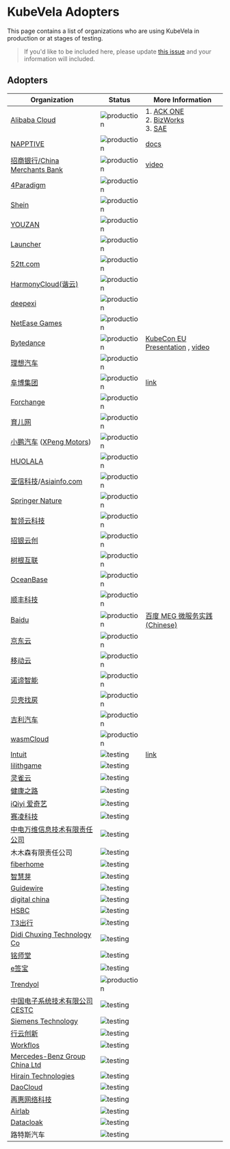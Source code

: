 # KubeVela Adopters

This page contains a list of organizations who are using KubeVela in production or at stages of testing.

>If you'd like to be included here, please update [this issue](https://github.com/kubevela/kubevela/issues/1662) and your information will included. 

## Adopters

| Organization                                                                                | Status                                                                               | More Information                                                                                                                                                                                                                                                                            |
|---------------------------------------------------------------------------------------------| ------------------------------------------------------------------------------------ | ------------------------------------------------------------------------------------------------------------------------------------------------------------------------------------------------------------------------------------------------------------------------------------------- |
| [Alibaba Cloud](https://www.aliyun.com/)                                                    | ![production](https://img.shields.io/badge/-production-blue?style=flat)              | 1. [ACK ONE](https://mp.weixin.qq.com/s/7-2TjyOW1-XpPV0CftFXig)  <br> 2. [BizWorks](https://mp.weixin.qq.com/s/KNOjFvJE-NQvVTAbQsfHdg)  <br> 3. [SAE](https://alibabatech.medium.com/how-does-an-open-source-workflow-engine-support-an-enterprise-level-serverless-architecture-731afdd38657)                                                                                                                                                     |
| [NAPPTIVE](https://napptive.com)                                                            | ![production](https://img.shields.io/badge/-production-blue?style=flat)              | [docs](https://docs.napptive.com/)                                                                                                                                                                                                                                                          |
| [招商银行/China Merchants Bank](https://www.cmbchina.com/)                                      | ![production](https://img.shields.io/badge/-production-blue?style=flat)              | [video](https://www.bilibili.com/video/BV17U4y1q7pN)                                                                                                                                                                                                                                        |
| [4Paradigm](https://www.4paradigm.com/)                                                     | ![production](https://img.shields.io/badge/-production-blue?style=flat)              |                                                                                                                                                                                                                                                                                             |
| [Shein](https://www.shein.com/)                                                             | ![production](https://img.shields.io/badge/-production-blue?style=flat)              |                                                                                                                                                                                                                                                                                             |
| [YOUZAN](https://www.youzan.com/)                                                           | ![production](https://img.shields.io/badge/-production-blue?style=flat)              |                                                                                                                                                                                                                                                                                             |
| [Launcher](https://www.lstack.com/)                                                         | ![production](https://img.shields.io/badge/-production-blue?style=flat)              |                                                                                                                                                                                                                                                                                             |
| [52tt.com](https://52tt.com/)                                                               | ![production](https://img.shields.io/badge/-production-blue?style=flat)              |                                                                                                                                                                                                                                                                                             |
| [HarmonyCloud(谐云)](http://www.harmonycloud.cn/)                                             | ![production](https://img.shields.io/badge/-production-blue?style=flat)              |                                                                                                                                                                                                                                                                                             |
| [deepexi](https://www.deepexi.com/)                                                         | ![production](https://img.shields.io/badge/-production-blue?style=flat)              |                                                                                                                                                                                                                                                                                             |
| [NetEase Games](http://neteasegames.com/)                                                   | ![production](https://img.shields.io/badge/-production-blue?style=flat)              |                                                                                                                                                                                                                                                                                             |
| [Bytedance](https://www.bytedance.com/)                                                     | ![production](https://img.shields.io/badge/-production-blue?style=flat)              | [KubeCon EU Presentation](https://static.sched.com/hosted_files/kccnceu2022/eb/KubeCon_EU_2022_Presentation_Production_scale_containerized_game_platform_practice_in_ByteDance.pdf) , [video](https://www.youtube.com/watch?v=bHDPCuCCH0E&list=PLj6h78yzYM2MCEgkd8zH0vJWF7jdQ-GRR&index=16) |
| [理想汽车](https://www.lixiang.com/)                                                            | ![production](https://img.shields.io/badge/-production-blue?style=flat)              |                                                                                                                                                                                                                                                                                             |
| [阜博集团](http://www.ci123.com/)                                                               | ![production](https://img.shields.io/badge/-production-blue?style=flat)              | [link](https://kubevela.io/blog/2021/10/10/kubevela-gitops)                                                                                                                                                                                                                                 |
| [Forchange](https://www.forchange.cn/)                                                      | ![production](https://img.shields.io/badge/-production-blue?style=flat)              |                                                                                                                                                                                                                                                                                             |
| [育儿网](http://www.ci123.com/)                                                                | ![production](https://img.shields.io/badge/-production-blue?style=flat)              |                                                                                                                                                                                                                                                                                             |
| [小鹏汽车](https://www.xiaopeng.com/) ([XPeng Motors](https://heyxpeng.com/))                   | ![production](https://img.shields.io/badge/-production-blue?style=flat)              |                                                                                                                                                                                                                                                                                             |
| [HUOLALA](https://www.huolala.cn/)                                                          | ![production](https://img.shields.io/badge/-production-blue?style=flat)              |                                                                                                                                                                                                                                                                                             |
| [亚信科技](https://www.asiainfo.com/)/[Asiainfo.com](https://www.asiainfo.com/en_us/index.html) | ![production](https://img.shields.io/badge/-production-blue?style=flat)              |                                                                                                                                                                                                                                                                                             |
| [Springer Nature](https://www.springernature.com/)                                          | ![production](https://img.shields.io/badge/-production-blue?style=flat)              |                                                                                                                                                                                                                                                                                             |
| [智领云科技](https://www.linktimecloud.com/)                                                     | ![production](https://img.shields.io/badge/-production-blue?style=flat)              |                                                                                                                                                                                                                                                                                             |
| [招银云创](https://www.cmbyc.com/)                                                              | ![production](https://img.shields.io/badge/-production-blue?style=flat)              |                                                                                                                                                                                                                                                                                             |
| [树根互联](https://www.rootcloud.com/)                                                          | ![production](https://img.shields.io/badge/-production-blue?style=flat)              |                                                                                                                                                                                                                                                                                             |
| [OceanBase](https://www.oceanbase.com/en)                                                   | ![production](https://img.shields.io/badge/-production-blue?style=flat)              |                                                                                                                                                                                                                                                                                             |
| [顺丰科技](https://www.sf-tech.com.cn/)                                                         | ![production](https://img.shields.io/badge/-production-blue?style=flat)              |                                                                                                                                                                                                                                                                                             |
| [Baidu](https://www.baidu.com/)                                                             | ![production](https://img.shields.io/badge/-production-blue?style=flat)              |    [百度 MEG 微服务实践(Chinese)]( https://www.bilibili.com/video/BV1Xk4y1t7Gf/?share_source=copy_web&t=549)                                                                                                                                                                                                                                                                                         |
| [京东云](https://www.jdcloud.com/)                                                             | ![production](https://img.shields.io/badge/-production-blue?style=flat)  |                                                                                                                                                                                                                                                                                             |
| [移动云](https://ecloud.10086.cn/)						                                                       | ![production](https://img.shields.io/badge/-production-blue?style=flat) |                                                                                                                                                                                                                                                                                              |
| [诺谛智能](https://www.knowdee.com/)						                                                       | ![production](https://img.shields.io/badge/-production-blue?style=flat) |                                                                                                                                                                                                                                                                                              |
| [贝壳找房](https://www.ke.com/)						                                                       | ![production](https://img.shields.io/badge/-production-blue?style=flat) |                                                                                                                                                                                                                                                                                              |
| [吉利汽车](https://global.geely.com/)						                                                       | ![production](https://img.shields.io/badge/-production-blue?style=flat) |                                                                                                                                                                                                                                                                                              |
| [wasmCloud](https://wasmcloud.com)						                                                       | ![production](https://img.shields.io/badge/-production-blue?style=flat) |                                                                                                                                                                                                                                                                                              |
| [Intuit](https://www.intuit.com/)                                                           | ![testing](https://img.shields.io/badge/-development%20&%20testing-green?style=flat) | [link](https://community.cncf.io/events/details/cncf-cloud-native-scale-presents-building-an-application-centric-kubernetes-platform-for-enterprise-scale-w-intuit/)                                                                                                                        |
| [lilithgame](https://www.lilith.com/)                                                       | ![testing](https://img.shields.io/badge/-development%20&%20testing-green?style=flat) |                                                                                                                                                                                                                                                                                             |
| [灵雀云](https://www.alauda.cn/)                                                               | ![testing](https://img.shields.io/badge/-development%20&%20testing-green?style=flat) |                                                                                                                                                                                                                                                                                             |
| [健康之路](https://www.yihu.com/)                                                               | ![testing](https://img.shields.io/badge/-development%20&%20testing-green?style=flat) |                                                                                                                                                                                                                                                                                             |
| [iQiyi 爱奇艺](https://www.iqiyi.com/)                                                         | ![testing](https://img.shields.io/badge/-development%20&%20testing-green?style=flat) |                                                                                                                                                                                                                                                                                             |
| [赛凌科技](https://www.xshoppy.com/)                                                            | ![testing](https://img.shields.io/badge/-development%20&%20testing-green?style=flat) |                                                                                                                                                                                                                                                                                             |
| [中电万维信息技术有限责任公司](http://www.wanwei.com.cn/)                                                 | ![testing](https://img.shields.io/badge/-development%20&%20testing-green?style=flat) |                                                                                                                                                                                                                                                                                             |
| 木木森有限责任公司                                                                                   | ![testing](https://img.shields.io/badge/-development%20&%20testing-green?style=flat) |                                                                                                                                                                                                                                                                                             |
| [fiberhome](https://www.fiberhome.com/default.aspx)                                         | ![testing](https://img.shields.io/badge/-development%20&%20testing-green?style=flat) |                                                                                                                                                                                                                                                                                             |
| [智慧芽](https://www.zhihuiya.com/)                                                            | ![testing](https://img.shields.io/badge/-development%20&%20testing-green?style=flat) |                                                                                                                                                                                                                                                                                             |
| [Guidewire](https://www.guidewire.com/)                                                     | ![testing](https://img.shields.io/badge/-development%20&%20testing-green?style=flat) |                                                                                                                                                                                                                                                                                             |
| [digital china](https://www.digitalchina.com/)                                              | ![testing](https://img.shields.io/badge/-development%20&%20testing-green?style=flat) |                                                                                                                                                                                                                                                                                             |
| [HSBC](https://www.hsbc.com/)                                                               | ![testing](https://img.shields.io/badge/-development%20&%20testing-green?style=flat) |                                                                                                                                                                                                                                                                                             |
| [T3出行](https://www.t3go.cn/)                                                                | ![testing](https://img.shields.io/badge/-development%20&%20testing-green?style=flat) |                                                                                                                                                                                                                                                                                             |
| [Didi Chuxing Technology Co](https://www.didiglobal.com/)                                   | ![testing](https://img.shields.io/badge/-development%20&%20testing-green?style=flat) |                                                                                                                                                                                                                                                                                             |
| [铭师堂](https://www.mistong.com/)                                                             | ![testing](https://img.shields.io/badge/-development%20&%20testing-green?style=flat) |                                                                                                                                                                                                                                                                                             |
| [e签宝](https://www.esign.cn/)								                                                        | ![testing](https://img.shields.io/badge/-development%20&%20testing-green?style=flat) |                                                                                                       
| [Trendyol](https://www.trendyol.com/)                                                       | ![production](https://img.shields.io/badge/-production-blue?style=flat)  |
| [中国电子系统技术有限公司 CESTC](https://www.cestc.cn/)                                                 | ![testing](https://img.shields.io/badge/-development%20&%20testing-green?style=flat) |
| [Siemens Technology](https://www.siemens.com/)                                              | ![testing](https://img.shields.io/badge/-development%20&%20testing-green?style=flat) |                                                                                                                                             | 
| [行云创新](https://www.cloudtogo.cn/)                                                           | ![testing](https://img.shields.io/badge/-development%20&%20testing-green?style=flat) |                                                                                                                                             | 
| [Workflos](https://workflos.ai)                                                             | ![testing](https://img.shields.io/badge/-development%20&%20testing-green?style=flat) |                                                                                                                                             | 
| [Mercedes-Benz Group China Ltd](https://www.mercedes-benz.com.cn/about-us.html)             | ![testing](https://img.shields.io/badge/-development%20&%20testing-green?style=flat) |                                                                                                                                             | 
| [Hirain Technologies](https://www.hirain.com/)                                              | ![testing](https://img.shields.io/badge/-development%20&%20testing-green?style=flat) |                                                                                                                                             | 
| [DaoCloud](https://www.daocloud.io/)                                                                                |![testing](https://img.shields.io/badge/-development%20&%20testing-green?style=flat)||
| [再惠网络科技](https://www.kezaihui.com/)                                                                                |![testing](https://img.shields.io/badge/-development%20&%20testing-green?style=flat)||
| [Airlab](https://airlab.aero/)                                                                                |![testing](https://img.shields.io/badge/-development%20&%20testing-green?style=flat)||
| [Datacloak](https://www.datacloak.com/)                                                                                |![testing](https://img.shields.io/badge/-development%20&%20testing-green?style=flat)||
| 路特斯汽车                                                                              |![testing](https://img.shields.io/badge/-development%20&%20testing-green?style=flat)||